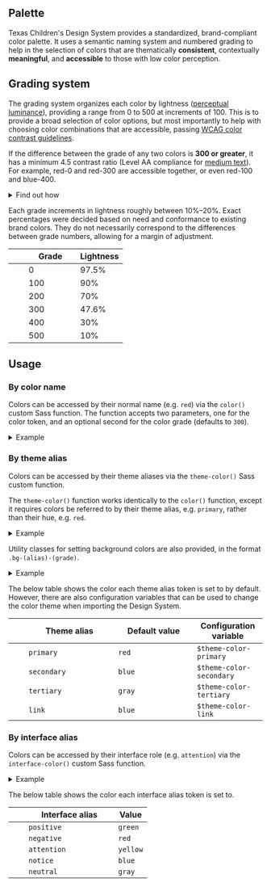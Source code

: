 <!--lead
  Color can be used to create pleasing designs, convey meaning and tone, establish brand identity, influence focus and emotion, and more. However, if used inconsistently or improperly, color can negatively impact a user's experience.
lead-->

## Palette

Texas Children's Design System provides a standardized, brand-compliant color palette. It uses a semantic naming system and numbered grading to help in the selection of colors that are thematically **consistent**, contextually **meaningful**, and **accessible** to those with low color perception.

<!--twig
  {% set colors = {
    "red": {
      "0": "#fff6f6",
      "100": "#ffdada",
      "200": "#ff888b",
      "300": "#da2530",
      "400": "#93000f",
      "500": "#410003",
    },
    "blue": {
      "0": "#f5f8ff",
      "100": "#d5e3ff",
      "200": "#71adff",
      "300": "#2d73bc",
      "400": "#004880",
      "500": "#001c37",
    },
    "green": {
      "0": "#e3ffe8",
      "100": "#aff2bd",
      "200": "#4cc16e",
      "300": "#248142",
      "400": "#005322",
      "500": "#002109",
    },
    "yellow": {
      "0": "#fff9d4",
      "100": "#fbe090",
      "200": "#c9a900",
      "300": "#886f24",
      "400": "#504400",
      "500": "#211b00",
    },
    "gray": {
      "0": "#f8f8f9",
      "100": "#e2e2e7",
      "200": "#aaaab3",
      "300": "#707079",
      "400": "#464652",
      "500": "#1b1b1e",
    },
  } %}
twig-->

<div class="color-chart">
  <!--twig
    {% for color, grades in colors %}
      <div class="row color">
        <div class="color-name">{{ color }}</div>
        <div class="row gap-normal flex-1">
          {% for grade, value in grades %}
            <div class="color-data">
              <div class="color-swatch" style="background: {{ value }}"></div>
              <div class="color-grade">{{ grade }}</div>
              <div class="color-value">{{ value }}</div>
            </div>
          {% endfor %}
        </div>
      </div>
    {% endfor %}
  twig-->
</div>

## Grading system

The grading system organizes each color by lightness ([perceptual luminance](https://developer.mozilla.org/en-US/docs/Web/Accessibility/Understanding_Colors_and_Luminance "Web Accessibility: Understanding Colors and Luminance — MDN")), providing a range from 0 to 500 at increments of 100. This is to provide a broad selection of color options, but most importantly to help with choosing color combinations that are accessible, passing [WCAG color contrast guidelines](https://www.w3.org/WAI/WCAG21/Understanding/contrast-minimum.html "Understanding Success Criterion 1.4.3: Contrast (Minimum) — W3.org").

If the difference between the grade of any two colors is **300 or greater**, it has a minimum 4.5 contrast ratio (Level AA compliance for [medium text](/design/typography#type-scale "Typography &sect; Type scale — Texas Children's Design System")). For example, red-0 and red-300 are accessible together, or even red-100 and blue-400.

<details>
  <summary>Find out how</summary>
  <div>

This is achieved by using a color space designed for **perceptual uniformity**. Traditionally with HSL, two hues of the same value are not necessarily perceptually equiluminant (similarly light). For instance, red at 50% lightness is darker to the human eye than yellow at 50%. This makes comparing and coupling colors impossible with respect to visual contrast.

In a color space designed for perceptual uniformity, like [CIELUV](https://en.wikipedia.org/wiki/CIELUV), luminance can be specified irrespective of hue. This makes calculating the contrast ratio between two colors reliable and predictable across color families. The [HSLuv](https://www.hsluv.org/) tool was used to generate the above grades in the CIELUV color space but in an HSL-like format. For further reading, see [Color Spaces for Human Beings](https://www.boronine.com/2012/03/26/Color-Spaces-for-Human-Beings/).
  </div>
</details>

Each grade increments in lightness roughly between 10%–20%. Exact percentages were decided based on need and conformance to existing brand colors. They do not necessarily correspond to the differences between grade numbers, allowing for a margin of adjustment.

<table>
  <thead>
    <tr>
      <th aria-hidden="true" style="width: 1rem">&nbsp;</th>
      <th style="width: 8ch">Grade</th>
      <th>Lightness</th>
    </tr>
  </thead>
  <tbody>
    <tr>
      <td aria-hidden="true"><div class="color-swatch color-swatch--small" style="background: var(--color-gray-0)"></div></td>
      <td>0</td>
      <td>97.5%</td>
    </tr>
    <tr>
      <td aria-hidden="true"><div class="color-swatch color-swatch--small" style="background: var(--color-gray-100)"></div></td>
      <td>100</td>
      <td>90%</td>
    </tr>
    <tr>
      <td aria-hidden="true"><div class="color-swatch color-swatch--small" style="background: var(--color-gray-200)"></div></td>
      <td>200</td>
      <td>70%</td>
    </tr>
    <tr>
      <td aria-hidden="true"><div class="color-swatch color-swatch--small" style="background: var(--color-gray-300)"></div></td>
      <td>300</td>
      <td>47.6%</td>
    </tr>
    <tr>
      <td aria-hidden="true"><div class="color-swatch color-swatch--small" style="background: var(--color-gray-400)"></div></td>
      <td>400</td>
      <td>30%</td>
    </tr>
    <tr>
      <td aria-hidden="true"><div class="color-swatch color-swatch--small" style="background: var(--color-gray-500)"></div></td>
      <td>500</td>
      <td>10%</td>
    </tr>
  </tbody>
</table>

## Usage
### By color name
Colors can be accessed by their normal name (e.g. `red`) via the `color()` custom Sass function. The function accepts two parameters, one for the color token, and an optional second for the color grade (defaults to `300`).

<details>
  <summary>Example</summary>
  <div>

  Input (SCSS):
  ```css
  @use "../../" as *;

  p {
    background-color: color("red");
    color: color("red", "0");

    a {
      color: color("blue", "0");
    }
  }
  ```

  Output (CSS):
  ```css
  p {
    background-color: #da2530;
    color: #fff6f6;
  }

  p a {
    color: #f5f8ff;
  }
  ```
  </div>
</details>

### By theme alias

Colors can be accessed by their theme aliases via the `theme-color()` Sass custom function.

The `theme-color()` function works identically to the `color()` function, except it requires colors be referred to by their theme alias, e.g. `primary`, rather than their hue, e.g. `red`.

<details>
  <summary>Example</summary>
  <div>

  Input (SCSS):
  ```css
  @use "../../" as *;

  p {
    background-color: theme-color("primary");
    color: theme-color("primary", "0");

    a {
      color: theme-color("link", "0");
    }
  }
  ```

  Output (CSS):
  ```css
  p {
    background-color: #da2530;
    color: #fff6f6;
  }

  p a {
    color: #f5f8ff;
  }
  ```
  </div>
</details>

Utility classes for setting background colors are also provided, in the format `.bg-(alias)-(grade)`.

<details>
  <summary>Example</summary>
  <div>

<!--twig
{% embed "@tch/includes/example.html.twig" with {
  examples: {
    "HTML": '<p class="bg-secondary-100">This is background color is the secondary theme color at grade 100.</div>',
    "CSS": '.bg-secondary-100 {
  background-color: theme-color("secondary", "100");
  color: theme-color("secondary", "400");
}
...',
  },
} %}
  {% block result %}
    <p class="bg-secondary-100" style="padding: 8px 16px">This is background color is the secondary theme color at grade 100.</p>
  {% endblock %}
{% endembed %}
twig-->
Note that the text color is automatically set for each <code>.bg-</code> utility.
  </div>
</details>

The below table shows the color each theme alias token is set to by default. However, there are also configuration variables that can be used to change the color theme when importing the Design System.

<table>
  <thead>
    <tr>
      <th aria-hidden="true" style="width: 1rem">&nbsp;</th>
      <th style="width: 15ch">Theme alias</th>
      <th style="width: 13ch">Default value</th>
      <th>Configuration variable</th>
    </tr>
  </thead>
  <tbody>
    <tr>
      <td><div class="color-swatch color-swatch--small bg-primary"></div></td>
      <td><code>primary</code></td>
      <td><code>red</code></td>
      <td><code>$theme-color-primary</code></td>
    </tr>
    <tr>
      <td><div class="color-swatch color-swatch--small bg-secondary"></div></td>
      <td><code>secondary</code></td>
      <td><code>blue</code></td>
      <td><code>$theme-color-secondary</code></td>
    </tr>
    <tr>
      <td><div class="color-swatch color-swatch--small bg-tertiary"></div></td>
      <td><code>tertiary</code></td>
      <td><code>gray</code></td>
      <td><code>$theme-color-tertiary</code></td>
    </tr>
    <tr>
      <td><div class="color-swatch color-swatch--small bg-link"></div></td>
      <td><code>link</code></td>
      <td><code>blue</code></td>
      <td><code>$theme-color-link</code></td>
    </tr>
  </tbody>
</table>

### By interface alias

Colors can be accessed by their interface role (e.g. `attention`) via the `interface-color()` custom Sass function.

<details>
  <summary>Example</summary>
  <div>

  Input (SCSS):
  ```css
  @use "../../" as *;

  p {
    background-color: interface-color("positive");
    color: interface-color("positive", "0");
  }
  ```

  Output (CSS):
  ```css
  p {
    background-color: #248142;
    color: #e3ffe8;
  }
  ```
  </div>
</details>

The below table shows the color each interface alias token is set to.

<table>
  <thead>
    <tr>
      <th aria-hidden="true" style="width: 1rem">&nbsp;</th>
      <th style="width: 15ch">Interface alias</th>
      <th>Value</th>
    </tr>
  </thead>
  <tbody>
    <tr>
      <td><div class="color-swatch color-swatch--small" style="background: var(--color-green-300)"></div></td>
      <td><code>positive</code></td>
      <td><code>green</code></td>
    </tr>
    <tr>
      <td><div class="color-swatch color-swatch--small" style="background: var(--color-red-300)"></div></td>
      <td><code>negative</code></td>
      <td><code>red</code></td>
    </tr>
    <tr>
      <td><div class="color-swatch color-swatch--small" style="background: var(--color-yellow-300)"></div></td>
      <td><code>attention</code></td>
      <td><code>yellow</code></td>
    </tr>
    <tr>
      <td><div class="color-swatch color-swatch--small" style="background: var(--color-blue-300)"></div></td>
      <td><code>notice</code></td>
      <td><code>blue</code></td>
    </tr>
    <tr>
      <td><div class="color-swatch color-swatch--small" style="background: var(--color-gray-300)"></div></td>
      <td><code>neutral</code></td>
      <td><code>gray</code></td>
    </tr>
  </tbody>
</table>